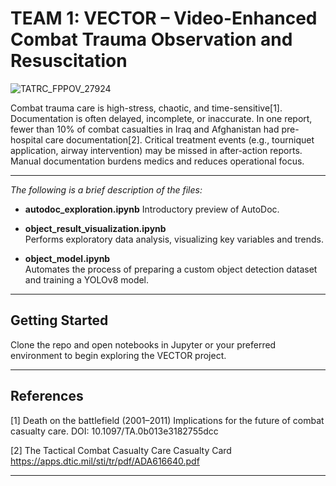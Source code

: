 # TEAM 1: VECTOR – Video-Enhanced Combat Trauma Observation and Resuscitation
![TATRC_FPPOV_27924](https://github.com/user-attachments/assets/562c1e0b-4f7d-482c-916a-79236992b124)

Combat trauma care is high-stress, chaotic, and time-sensitive[1]. Documentation is often delayed, incomplete, or inaccurate. In one report, fewer than 10% of combat casualties in Iraq and Afghanistan had pre-hospital care documentation[2]. Critical treatment events (e.g., tourniquet application, airway intervention) may be missed in after-action reports. Manual documentation burdens medics and reduces operational focus.

---
*The following is a brief description of the files:*

- **autodoc_exploration.ipynb**
  Introductory preview of AutoDoc. 

- **object_result_visualization.ipynb**  
  Performs exploratory data analysis, visualizing key variables and trends. 

- **object_model.ipynb**  
  Automates the process of preparing a custom object detection dataset and training a YOLOv8 model. 

---

## Getting Started

Clone the repo and open notebooks in Jupyter or your preferred environment to begin exploring the VECTOR project.

---

## References

[1] Death on the battlefield (2001–2011) Implications for the future of combat casualty care. DOI: 10.1097/TA.0b013e3182755dcc

[2] The Tactical Combat Casualty Care Casualty Card https://apps.dtic.mil/sti/tr/pdf/ADA616640.pdf

---
